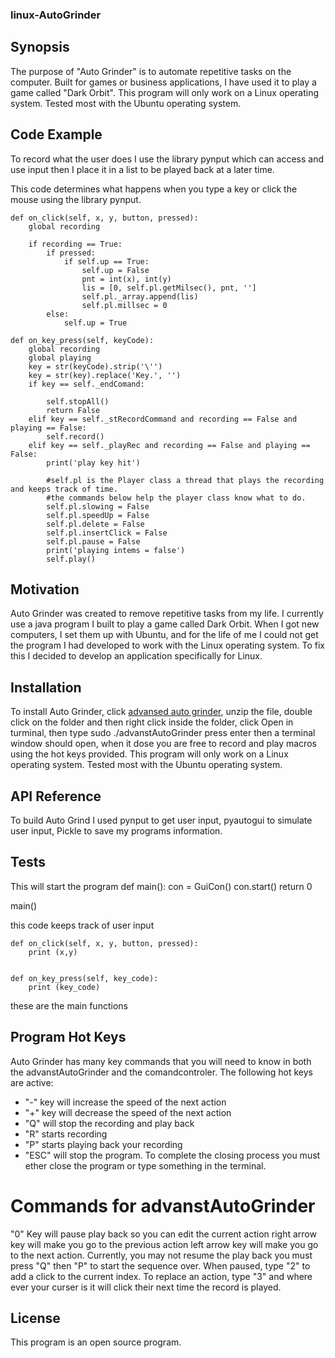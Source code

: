 ### linux-AutoGrinder
## Synopsis

The purpose of "Auto Grinder" is to automate repetitive tasks on the computer. Built for games or business applications, I have used it to play a game called "Dark Orbit". This program will only work on a Linux operating system. Tested most with the Ubuntu operating system.

## Code Example

To record what the user does I use the library pynput which can access and use input then I place it in a list to be played back at a later time.


This code determines what happens when you type a key or click the mouse using the library pynput.

    def on_click(self, x, y, button, pressed):
        global recording

        if recording == True:
            if pressed:
                if self.up == True:
                    self.up = False
                    pnt = int(x), int(y)
                    lis = [0, self.pl.getMilsec(), pnt, '']
                    self.pl._array.append(lis)
                    self.pl.millsec = 0
            else:
                self.up = True

    def on_key_press(self, keyCode):
        global recording
        global playing
        key = str(keyCode).strip('\'')
        key = str(key).replace('Key.', '')
        if key == self._endComand:

            self.stopAll()
            return False
        elif key == self._stRecordCommand and recording == False and playing == False:
            self.record()
        elif key == self._playRec and recording == False and playing == False:
            print('play key hit')

            #self.pl is the Player class a thread that plays the recording and keeps track of time.
            #the commands below help the player class know what to do.
            self.pl.slowing = False
            self.pl.speedUp = False
            self.pl.delete = False
            self.pl.insertClick = False
            self.pl.pause = False
            print('playing intems = false')
            self.play()




## Motivation

Auto Grinder was created to remove repetitive tasks from my life.  I currently use a java program I built to play a game called Dark Orbit. When I got new computers, I set them up with Ubuntu, and for the life of me I could not get the program I had developed to work with the Linux operating system. To fix this I decided to develop an application specifically for Linux.

## Installation
To install Auto Grinder, click <a href="https://github.com/slamjeron/linux-AutoGrinder/raw/master/autogrinder2/dist/advanstAutoGrinder.zip" download="advancedAutoGrinder">advansed auto grinder</a>, unzip the file, double click on the folder and then
right click inside the folder, click Open in turminal, then type sudo ./advanstAutoGrinder press enter then a terminal window should open, when it dose you are free to record and play macros using the hot keys provided. This program will only work on a Linux operating system. Tested most with the Ubuntu operating system.

## API Reference
To build Auto Grind I used pynput to get user input, pyautogui to simulate user input, Pickle to save my programs information.

## Tests
This will start the program
def main():
    con = GuiCon()
    con.start()
    return 0


main()

this code keeps track of user input

    def on_click(self, x, y, button, pressed):
        print (x,y)


    def on_key_press(self, key_code):
        print (key_code)
these are the main functions

## Program Hot Keys

Auto Grinder has many key commands that you will need to know
in both the advanstAutoGrinder and the comandcontroler. The following hot keys are active:
* "-" key will increase the speed of the next action 
* "+" key will decrease the speed of the next action
* "Q" will stop the recording and play back 
* "R" starts recording 
* "P" starts playing back your recording
* "ESC" will stop the program. To complete the closing process you must ether close the program or type something in the terminal.

# Commands for advanstAutoGrinder
"0" Key will pause play back so you can edit the current action right arrow key will make you go to the previous action left
arrow key will make you go to the next action. Currently, you may not resume the play back you must press "Q" then "P" to start the sequence over. When paused, type "2" to add a click to the current index. To replace an action, type "3" and where ever your curser is it will click their next time the record is played.


## License

This program is an open source program.
